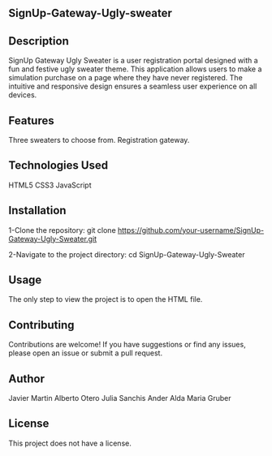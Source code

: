 ## SignUp-Gateway-Ugly-sweater

## Description


SignUp Gateway Ugly Sweater is a user registration portal designed with a fun and festive ugly sweater theme. 
This application allows users to make a simulation purchase on a page where they have never registered.
The intuitive and responsive design ensures a seamless user experience on all devices.

 ## Features

Three sweaters to choose from.
Registration gateway.

 ## Technologies Used

HTML5
CSS3
JavaScript

## Installation

1-Clone the repository:
git clone https://github.com/your-username/SignUp-Gateway-Ugly-Sweater.git

2-Navigate to the project directory:
cd SignUp-Gateway-Ugly-Sweater

## Usage

The only step to view the project is to open the HTML file.

## Contributing
Contributions are welcome! If you have suggestions or find any issues, please open an issue or submit a pull request.

## Author

Javier Martin
Alberto Otero
Julia Sanchis
Ander Alda
Maria Gruber

## License

This project does not have a license.
